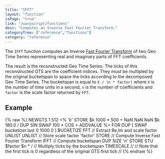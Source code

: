 ```yaml
---
title: "IFFT"
layout: "function"
isPage: "true"
link: "/warpscript/functions"
desc: "Computes an Inverse Fast Fourier Transform."
categoryTree: ["reference","functions"]
category: "reference"
---
```

 
The `IFFT` function computes an Inverse [Fast Fourier Transform](https://en.wikipedia.org/wiki/Fast_Fourier_transform) of two Geo Time Series representing real and imaginary parts of FFT coefficients.

The result is the reconstructed Geo Time Series. The ticks of this reconstructed GTS are the coefficient indices. They must be multipled by the original bucketspan to space the ticks according to the decomposed Geo Time Series. The bucketspan is equal to `X / (n * factor)` where `X` is the number of time units in a second, `n` is the number of coefficients and `factor` is the scale factor returned by `FFT`.

## Example ##

{% raw %}
<warp10-warpscript-widget backend="{{backend}}"  exec-endpoint="{{execEndpoint}}">NEWGTS
1 512
<% 'k' STORE $k 1000 * 500 + NaN NaN NaN $k 180.0 / DUP SIN SWAP 100 * COS + ADDVALUE %>
FOR
DUP
[ SWAP bucketizer.last 0 1000 0 ] BUCKETIZE
FFT
// Extract Re,Im and scale factor
UNLIST UNLIST
// Store scale factor
'factor' STORE
// Compute Inverse Fast Fourier Transform
IFFT
// Compute bucketspan
DUP SIZE 'n' STORE
STU $factor $n * /
// Multiply ticks by the bucketspan
TIMESCALE
//
// Note that the first tick is 0 regardless of the original GTS first tick
//
</warp10-warpscript-widget>
{% endraw %}        
